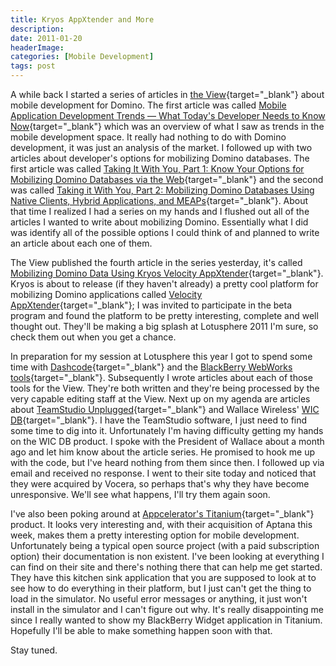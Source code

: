 ```yaml
---
title: Kryos AppXtender and More
description: 
date: 2011-01-20
headerImage: 
categories: [Mobile Development]
tags: post
---
```


A while back I started a series of articles in [the View](https://eview.com){target="_blank"} about mobile development for Domino. The first article was called [Mobile Application Development Trends — What Today's Developer Needs to Know Now](https://eview.com/eview/volr6.nsf/2a8bf6b62c61b60585256f2500684630/20a77ac9fdb52b668525774a00648b3e?OpenDocument){target="_blank"} which was an overview of what I saw as trends in the mobile development space. It really had nothing to do with Domino development, it was just an analysis of the market. I followed up with two articles about developer's options for mobilizing Domino databases. The first article was called [Taking It With You, Part 1: Know Your Options for Mobilizing Domino Databases via the Web](https://eview.com/eview/volr6.nsf/2a8bf6b62c61b60585256f2500684630/2a1768c092e2a4e1852577ad005735cc?OpenDocument){target="_blank"} and the second was called [Taking it With You, Part 2: Mobilizing Domino Databases Using Native Clients, Hybrid Applications, and MEAPs](https://eview.com/eview/volr6.nsf/2a8bf6b62c61b60585256f2500684630/364e50adbb7a941d852577b500652df5?OpenDocument){target="_blank"}. About that time I realized I had a series on my hands and I flushed out all of the articles I wanted to write about mobilizing Domino. Essentially what I did was identify all of the possible options I could think of and planned to write an article about each one of them.  
  
The View published the fourth article in the series yesterday, it's called [Mobilizing Domino Data Using Kryos Velocity AppXtender](https://bit.ly/gra7bZ){target="_blank"}. Kryos is about to release (if they haven't already) a pretty cool platform for mobilizing Domino applications called [Velocity AppXtender](https://kryos.com/titanweb/velocity/velocity-cms.nsf/0/D76AA859EB55BF4F872576C50058ACA2?opendocument){target="_blank"}; I was invited to participate in the beta program and found the platform to be pretty interesting, complete and well thought out. They'll be making a big splash at Lotusphere 2011 I'm sure, so check them out when you get a chance.  
  
In preparation for my session at Lotusphere this year I got to spend some time with [Dashcode](https://en.wikipedia.org/wiki/Dashcode){target="_blank"} and the [BlackBerry WebWorks tools](https://us.blackberry.com/developers/browserdev/eclipseplugin.jsp){target="_blank"}. Subsequently I wrote articles about each of those tools for the View. They're both written and they're being processed by the very capable editing staff at the View. Next up on my agenda are articles about [TeamStudio Unplugged](https://freeyourapps.com/){target="_blank"} and Wallace Wireless' [WIC DB](https://wallacewireless.com/Productsnbspnbsp/WICDB/tabid/98/Default.aspx){target="_blank"}. I have the TeamStudio software, I just need to find some time to dig into it. Unfortunately I'm having difficulty getting my hands on the WIC DB product. I spoke with the President of Wallace about a month ago and let him know about the article series. He promised to hook me up with the code, but I've heard nothing from them since then. I followed up via email and received no response. I went to their site today and noticed that they were acquired by Vocera, so perhaps that's why they have become unresponsive. We'll see what happens, I'll try them again soon.  
  
I've also been poking around at [Appcelerator's Titanium](https://appcelerator.com/){target="_blank"} product. It looks very interesting and, with their acquisition of Aptana this week, makes them a pretty interesting option for mobile development. Unfortunately being a typical open source project (with a paid subscription option) their documentation is non existent. I've been looking at everything I can find on their site and there's nothing there that can help me get started. They have this kitchen sink application that you are supposed to look at to see how to do everything in their platform, but I just can't get the thing to load in the simulator. No useful error messages or anything, it just won't install in the simulator and I can't figure out why. It's really disappointing me since I really wanted to show my BlackBerry Widget application in Titanium. Hopefully I'll be able to make something happen soon with that.

Stay tuned.